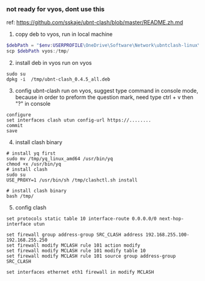 ### not ready for vyos, dont use this

ref: https://github.com/sskaje/ubnt-clash/blob/master/README.zh.md
1. copy deb to vyos, run in local machine
```powershell
$debPath = "$env:USERPROFILE\OneDrive\Software\Network\ubntclash-linux\*"
scp $debPath vyos:/tmp/
```
2. install deb in vyos
run on vyos
```shell
sudo su
dpkg -i  /tmp/ubnt-clash_0.4.5_all.deb
```

3. config ubnt-clash
run on vyos, suggest type command in console mode, because in order to preform the question mark, need type ctrl + v then "?" in console
```shell
configure
set interfaces clash utun config-url https://........
commit
save
```

4. install clash binary
```shell
# install yq first
sudo mv /tmp/yq_linux_amd64 /usr/bin/yq
chmod +x /usr/bin/yq
# install clash
sudo su
USE_PROXY=1 /usr/bin/sh /tmp/clashctl.sh install

# install clash binary
bash /tmp/
```

5. config clash
```
set protocols static table 10 interface-route 0.0.0.0/0 next-hop-interface utun

set firewall group address-group SRC_CLASH address 192.168.255.100-192.168.255.250
set firewall modify MCLASH rule 101 action modify
set firewall modify MCLASH rule 101 modify table 10
set firewall modify MCLASH rule 101 source group address-group SRC_CLASH

set interfaces ethernet eth1 firewall in modify MCLASH

```